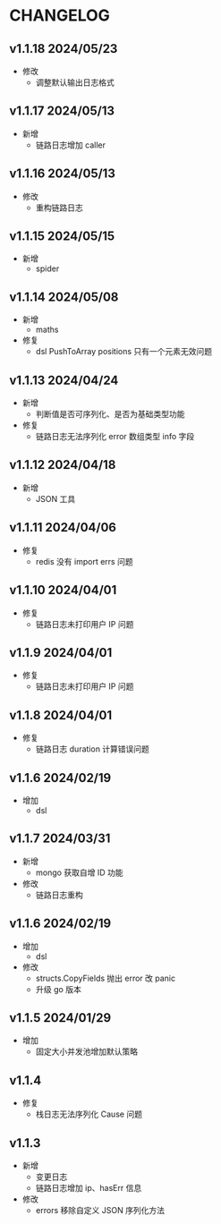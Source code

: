 # CHANGELOG

## v1.1.18 2024/05/23

- 修改
  - 调整默认输出日志格式

## v1.1.17 2024/05/13

- 新增
  - 链路日志增加 caller

## v1.1.16 2024/05/13

- 修改
  - 重构链路日志

## v1.1.15 2024/05/15

- 新增
  - spider

## v1.1.14 2024/05/08

- 新增
  - maths
- 修复
  - dsl PushToArray positions 只有一个元素无效问题

## v1.1.13 2024/04/24

- 新增
  - 判断值是否可序列化、是否为基础类型功能
- 修复
  - 链路日志无法序列化 error 数组类型 info 字段

## v1.1.12 2024/04/18

- 新增
  - JSON 工具

## v1.1.11 2024/04/06

- 修复
  - redis 没有 import errs 问题

## v1.1.10 2024/04/01

- 修复
  - 链路日志未打印用户 IP 问题

## v1.1.9 2024/04/01

- 修复
  - 链路日志未打印用户 IP 问题
  
## v1.1.8 2024/04/01

- 修复
  - 链路日志 duration 计算错误问题

## v1.1.6 2024/02/19

- 增加
  - dsl

## v1.1.7 2024/03/31

- 新增
  - mongo 获取自增 ID 功能
- 修改
  - 链路日志重构

## v1.1.6 2024/02/19

- 增加
  - dsl
- 修改
  - structs.CopyFields 抛出 error 改 panic
  - 升级 go 版本

## v1.1.5 2024/01/29

- 增加
  - 固定大小并发池增加默认策略

## v1.1.4

- 修复
  - 栈日志无法序列化 Cause 问题

## v1.1.3

- 新增
  - 变更日志
  - 链路日志增加 ip、hasErr 信息
- 修改
  - errors 移除自定义 JSON 序列化方法
